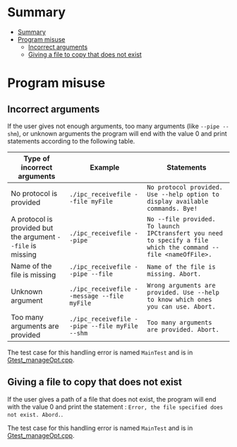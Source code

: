 # Summary
- [Summary](#summary)
- [Program misuse](#program-misuse)
  - [Incorrect arguments](#incorrect-arguments)
  - [Giving a file to copy that does not exist](#giving-a-file-to-copy-that-does-not-exist)

# Program misuse
## Incorrect arguments
If the user gives not enough arguments, too many arguments (like `--pipe --shm`), or unknown arguments the program will end with the value 0 and print statements according to the following table.

|Type of incorrect arguments|Example|Statements|
|---|---|---|
|No protocol is provided| `./ipc_receivefile --file myFile` | `No protocol provided. Use --help option to display available commands. Bye!`
|A protocol is provided but the argument `--file` is missing| `./ipc_receivefile --pipe`| `No --file provided. To launch IPCtransfert you need to specify a file which the command --file <nameOfFile>.`|
|Name of the file is missing|`./ipc_receivefile --pipe --file`|`Name of the file is missing. Abort.`|
|Unknown argument|`./ipc_receivefile --message --file myFile`|`Wrong arguments are provided. Use --help to know which ones you can use. Abort.`|
|Too many arguments are provided|`./ipc_receivefile --pipe --file myFile --shm`|`Too many arguments are provided. Abort.`

The test case for this handling error is named `MainTest` and is in [Gtest_manageOpt.cpp](../gtest/Gtest_manageOpt.cpp).

## Giving a file to copy that does not exist
If the user gives a path of a file that does not exist, the program will end with the value 0 and print the statement : `Error, the file specified does not exist. Abord.`.

The test case for this handling error is named `MainTest` and is in [Gtest_manageOpt.cpp](../gtest/Gtest_manageOpt.cpp).
